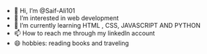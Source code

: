 - 👋 Hi, I’m @Saif-Ali101
- 👀 I’m interested in web development
- 🌱 I’m currently learning HTML , CSS, JAVASCRIPT AND PYTHON
- 📫 How to reach me through my linkedln account
- 😄 hobbies: reading books and traveling


<!---
Saif-Ali101/Saif-Ali101 is a ✨ special ✨ repository because its `README.md` (this file) appears on your GitHub profile.
You can click the Preview link to take a look at your changes.
--->
